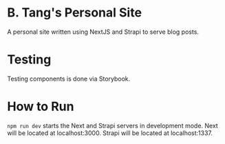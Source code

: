 # B. Tang's Personal Site

A personal site written using NextJS and Strapi to serve blog posts.

# Testing

Testing components is done via Storybook.

# How to Run

`npm run dev` starts the Next and Strapi servers in development mode. Next will be located at localhost:3000. Strapi will be located at localhost:1337.
